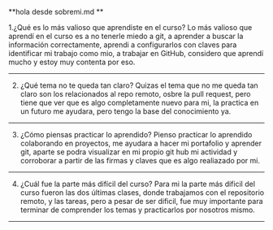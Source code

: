 **hola desde sobremi.md **

1.¿Qué es lo más valioso que aprendiste en el curso?
Lo más valioso que aprendí en el curso es a no tenerle miedo a git, a aprender a buscar la información correctamente, aprendi a configurarlos con claves para identificar mi trabajo como mio, a trabajar en GitHub, considero que aprendí mucho y estoy muy contenta por eso.

--------
2. ¿Qué tema no te queda tan claro?
Quizas el tema que no me queda tan claro son los relacionados al repo remoto, osbre la pull request, pero tiene que ver que es algo completamente nuevo para mi, la practica en un futuro me ayudara, pero tengo la base del conocimiento ya.

--------
3. ¿Cómo piensas practicar lo aprendido?
Pienso practicar lo aprendido colaborando en proyectos, me ayudara a hacer mi portafolio y aprender git, aparte se podra visualizar en mi propio git hub mi actividad y corroborar a partir de las firmas y claves que es algo realiazado por mi.

--------
4. ¿Cuál fue la parte más difícil del curso?
Para mi la parte más dificil del curso fueron las dos últimas clases, donde trabajamos con el repositorio remoto, y las tareas, pero a pesar de ser dificil, fue muy importante para terminar de comprender los temas y practicarlos por nosotros mismo.

--------